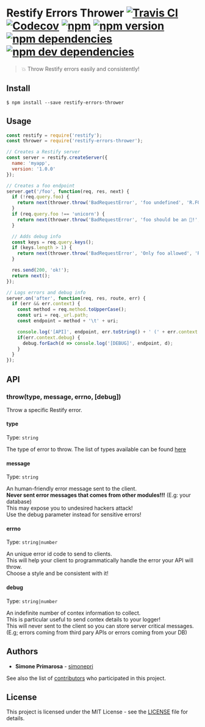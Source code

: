 # Restify Errors Thrower [![Travis CI](https://travis-ci.org/simonepri/restify-errors-thrower.svg?branch=master)](https://travis-ci.org/simonepri/restify-errors-thrower) [![Codecov](https://img.shields.io/codecov/c/github/simonepri/restify-errors-thrower/master.svg)](https://codecov.io/gh/simonepri/restify-errors-thrower) [![npm](https://img.shields.io/npm/dm/restify-errors-thrower.svg)](https://www.npmjs.com/package/restify-errors-thrower) [![npm version](https://img.shields.io/npm/v/restify-errors-thrower.svg)](https://www.npmjs.com/package/restify-errors-thrower) [![npm dependencies](https://david-dm.org/simonepri/restify-errors-thrower.svg)](https://david-dm.org/simonepri/restify-errors-thrower) [![npm dev dependencies](https://david-dm.org/simonepri/restify-errors-thrower/dev-status.svg)](https://david-dm.org/simonepri/restify-errors-thrower#info=devDependencies)
> 💥 Throw Restify errors easily and consistently!


## Install

```
$ npm install --save restify-errors-thrower
```

## Usage

```js
const restify = require('restify');
const thrower = require('restify-errors-thrower');

// Creates a Restify server
const server = restify.createServer({
  name: 'myapp',
  version: '1.0.0'
});

// Creates a foo endpoint
server.get('/foo', function(req, res, next) {
  if (!req.query.foo) {
    return next(thrower.throw('BadRequestError', 'foo undefined', 'R.FOO.0');
  }
  if (req.query.foo !== 'unicorn') {
    return next(thrower.throw('BadRequestError', 'foo should be an 🦄!', 'R.FOO.1');
  }

  // Adds debug info
  const keys = req.query.keys();
  if (keys.length > 1) {
    return next(thrower.throw('BadRequestError', 'Only foo allowed', 'R.FOO.2', keys);
  }

  res.send(200, 'ok!');
  return next();
});

// Logs errors and debug info
server.on('after', function(req, res, route, err) {
  if (err && err.context) {
    const method = req.method.toUpperCase();
    const uri = req._url.path;
    const endpoint = method + '\t' + uri;

    console.log('[API]', endpoint, err.toString() + ' (' + err.context.errno + ')');
    if(err.context.debug) {
      debug.forEach(d => console.log('[DEBUG]', endpoint, d);
    }
  }
});
```

## API

### throw(type, message, errno, [debug])

Throw a specific Restify error.

#### type

Type: `string`

The type of error to throw.
The list of types available can be found [here](https://github.com/restify/errors#restify-errors)

#### message

Type: `string`

An human-friendly error message sent to the client.<br>
**Never sent error messages that comes from other modules!!!** (E.g: your database)<br>
This may expose you to undesired hackers attack!<br>
Use the debug parameter instead for sensitive errors!

#### errno

Type: `string|number`

An unique error id code to send to clients.<br>
This will help your client to programmatically handle the error your API will throw.<br>
Choose a style and be consistent with it!

#### debug

Type: `string|number`

An indefinite number of contex information to collect.<br>
This is particular useful to send contex details to your logger!<br>
This will never sent to the client so you can store server critical messages. (E.g; errors coming from third pary APIs or errors coming from your DB)

## Authors
* **Simone Primarosa** - [simonepri](https://github.com/simonepri)

See also the list of [contributors](https://github.com/simonepri/restify-errors-thrower/contributors) who participated in this project.

## License
This project is licensed under the MIT License - see the [LICENSE](LICENSE) file for details.
